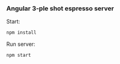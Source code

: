 ### Angular 3-ple shot espresso server

Start:
```bash
npm install
```

Run server:
```bash
npm start
```
